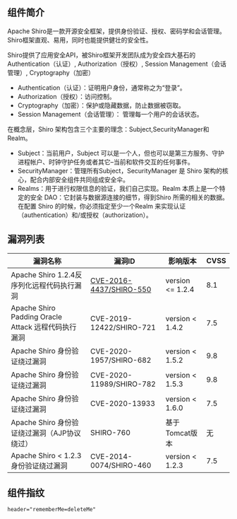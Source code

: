 ## 组件简介

Apache Shiro是一款开源安全框架，提供身份验证、授权、密码学和会话管理。Shiro框架直观、易用，同时也能提供健壮的安全性。

Shiro提供了应用安全API，被Shiro框架开发团队成为安全四大基石的Authentication（认证）, Authorization（授权）, Session Management（会话管理）, Cryptography（加密）

- Authentication（认证）：证明用户身份，通常称之为“登录”。
- Authorization（授权）：访问控制。
- Cryptography（加密）：保护或隐藏数据，防止数据被窃取。
- Session Management（会话管理）： 管理每一个用户的会话状态。

在概念层，Shiro 架构包含三个主要的理念：Subject,SecurityManager和 Realm。

- Subject：当前用户，Subject 可以是一个人，但也可以是第三方服务、守护进程帐户、时钟守护任务或者其它–当前和软件交互的任何事件。
- SecurityManager：管理所有Subject，SecurityManager 是 Shiro 架构的核心，配合内部安全组件共同组成安全伞。
- Realms：用于进行权限信息的验证，我们自己实现。Realm 本质上是一个特定的安全 DAO：它封装与数据源连接的细节，得到Shiro 所需的相关的数据。在配置 Shiro 的时候，你必须指定至少一个Realm 来实现认证（authentication）和/或授权（authorization）。

## 漏洞列表

| 漏洞名称                                            | 漏洞ID                                               | 影响版本         | CVSS |
| --------------------------------------------------- | ---------------------------------------------------- | ---------------- | ---- |
| Apache Shiro 1.2.4反序列化远程代码执行漏洞          | [CVE-2016-4437/SHIRO-550](漏洞列表/CVE-2016-4437.md) | version <= 1.2.4 | 8.1  |
| Apache Shiro Padding Oracle Attack 远程代码执行漏洞 | CVE-2019-12422/SHIRO-721                             | version < 1.4.2  | 7.5  |
| Apache Shiro 身份验证绕过漏洞                       | CVE-2020-1957/SHIRO-682                              | version < 1.5.2  | 9.8  |
| Apache Shiro 身份验证绕过漏洞                       | CVE-2020-11989/SHIRO-782                             | version < 1.5.3  | 9.8  |
| Apache Shiro 身份验证绕过漏洞                       | CVE-2020-13933                                       | version < 1.6.0  | 7.5  |
| Apache Shiro 身份验证绕过漏洞（AJP协议绕过）        | SHIRO-760                                            | 基于Tomcat版本   | 无   |
| Apache Shiro < 1.2.3 身份验证绕过漏洞               | CVE-2014-0074/SHIRO-460                              | version < 1.2.3  | 7.5  |

## 组件指纹

```
header="rememberMe=deleteMe"
```
